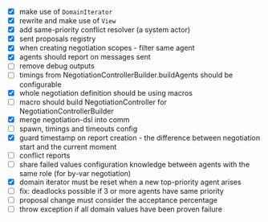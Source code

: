 - [x] make use of `DomainIterator`
- [x] rewrite and make use of `View`
- [x] add same-priority conflict resolver (a system actor)
- [x] sent proposals registry 
- [x] when creating negotiation scopes - filter same agent
- [x] agents should report on messages sent 
- [ ] remove debug outputs
- [ ] timings from NegotiationControllerBuilder.buildAgents should be configurable
- [x] whole negotiation definition should be using macros
- [ ] macro should build NegotiationController for NegotiationControllerBuilder
- [x] merge negotiation-dsl into comm
- [ ] spawn, timings and timeouts config
- [x] guard timestamp on report creation - the difference between negotiation start and the current moment
- [ ] conflict reports
- [ ] share failed values configuration knowledge between agents with the same role (for by-var negotiation)
- [x] domain iterator must be reset when a new top-priority agent arises
- [ ] fix: deadlocks possible if 3 or more agents have same priority
- [ ] proposal change must consider the acceptance percentage
- [ ] throw exception if all domain values have been proven failure  
